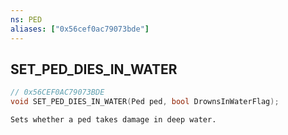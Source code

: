 ```yaml
---
ns: PED
aliases: ["0x56cef0ac79073bde"]
---
```

## SET_PED_DIES_IN_WATER

```c
// 0x56CEF0AC79073BDE
void SET_PED_DIES_IN_WATER(Ped ped, bool DrownsInWaterFlag);
```

```
Sets whether a ped takes damage in deep water.
```
